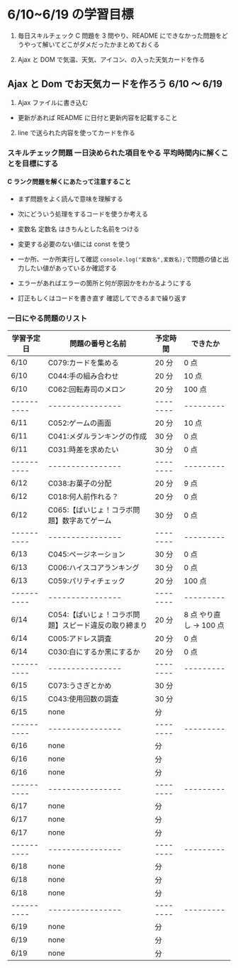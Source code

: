 # 6/10~6/19 の学習目標

1. 毎日スキルチェック C 問題を 3 問やり、README にできなかった問題をどうやって解いてどこがダメだったかまとめておくる

2. Ajax と DOM で気温、天気、アイコン、の入った天気カードを作る

## Ajax と Dom でお天気カードを作ろう 6/10 ～ 6/19

1. Ajax ファイルに書き込む

- 更新があれば README に日付と更新内容を記載すること

2. line で送られた内容を使ってカードを作る

### スキルチェック問題 一日決められた項目をやる 平均時間内に解くことを目標にする

#### C ランク問題を解くにあたって注意すること

- まず問題をよく読んで意味を理解する

- 次にどういう処理をするコードを使うか考える

- 変数名 定数名 はきちんとした名前をつける

- 変更する必要のない値には const を使う

- 一か所、一か所実行して確認 `console.log("変数名",変数名);`で問題の値と出力したい値があっているか確認する

- エラーがあればエラーの箇所と何が原因かをわかるようにする

- 訂正もしくはコードを書き直す 確認してできるまで繰り返す

### 一日にやる問題のリスト

| 学習予定日 | 問題の番号と名前                                      | 予定時間 | できたか               |
| ---------- | ----------------------------------------------------- | -------- | ---------------------- |
| 6/10       | C079:カードを集める                                   | 20 分    | 0 点                   |
| 6/10       | C044:手の組み合わせ                                   | 20 分    | 10 点                  |
| 6/10       | C062:回転寿司のメロン                                 | 20 分    | 100 点                 |
| ---------- | ----------------                                      | -------- | ---------              |
| 6/11       | C052:ゲームの画面                                     | 20 分    | 10 点                  |
| 6/11       | C041:メダルランキングの作成                           | 30 分    | 0 点                   |
| 6/11       | C031:時差を求めたい                                   | 30 分    | 0 点                   |
| ---------- | ----------------                                      | -------- | ---------              |
| 6/12       | C038:お菓子の分配                                     | 20 分    | 9 点                   |
| 6/12       | C018:何人前作れる？                                   | 20 分    | 0 点                   |
| 6/12       | C065:【ぱいじょ！コラボ問題】数字あてゲーム           | 30 分    | 0 点                   |
| ---------- | ----------------                                      | -------- | ---------              |
| 6/13       | C045:ページネーション                                 | 30 分    | 0 点                   |
| 6/13       | C006:ハイスコアランキング                             | 30 分    | 0 点                   |
| 6/13       | C059:パリティチェック                                 | 20 分    | 100 点                 |
| ---------- | ----------------                                      | -------- | ---------              |
| 6/14       | C054:【ぱいじょ！コラボ問題】スピード違反の取り締まり | 20 分    | 8 点 やり直し → 100 点 |
| 6/14       | C005:アドレス調査                                     | 20 分    | 0 点                   |
| 6/14       | C030:白にするか黒にするか                             | 20 分    | 0 点                   |
| ---------- | ----------------                                      | -------- | ---------              |
| 6/15       | C073:うさぎとかめ                                     | 30 分    |                        |
| 6/15       | C043:使用回数の調査                                   | 30 分    |                        |
| 6/15       | none                                                  | 分       |                        |
| ---------- | ----------------                                      | -------- | ---------              |
| 6/16       | none                                                  | 分       |                        |
| 6/16       | none                                                  | 分       |                        |
| 6/16       | none                                                  | 分       |                        |
| ---------- | ----------------                                      | -------- | ---------              |
| 6/17       | none                                                  | 分       |                        |
| 6/17       | none                                                  | 分       |                        |
| 6/17       | none                                                  | 分       |                        |
| ---------- | ----------------                                      | -------- | ---------              |
| 6/18       | none                                                  | 分       |                        |
| 6/18       | none                                                  | 分       |                        |
| 6/18       | none                                                  | 分       |                        |
| ---------- | ----------------                                      | -------- | ---------              |
| 6/19       | none                                                  | 分       |                        |
| 6/19       | none                                                  | 分       |                        |
| 6/19       | none                                                  | 分       |                        |
